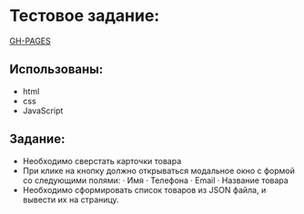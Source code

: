 # Тестовое задание:

[GH-PAGES](https://ok-webdev.github.io/wbooster-test-task/)

## Использованы:

+ html
+ css
+ JavaScript

## Задание: 

+ Необходимо сверстать карточки товара
+ При клике на кнопку должно открываться модальное окно с формой со следующими полями:
·   	Имя
·   	Телефона
·   	Email
·   	Название товара
+ Необходимо сформировать список товаров из JSON файла, и вывести их на страницу. 




